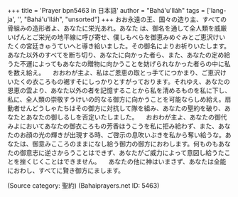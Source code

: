 +++
title = 'Prayer bpn5463 in 日本語'
author = "Bahá'u'lláh"
tags = ['lang-ja', '', "Bahá'u'lláh", "unsorted"]
+++
おお永遠の王、国々の造り主、すべての骨組みの造形者よ、あなたに栄光あれ。あなた
は、御名を通して全人類を威厳いげんとご栄光の地平線に呼び寄せ、僕しもべらを御恵みめぐみとご恵沢けいたくの宮廷きゅうていへと導き給いました。その御名によりお祈りいたします。あなた以外のすべてを断ち切り、あなたに向かった者ら、また、あなたの定め給うた不運によってもあなたの贈物に向かうことを妨げられなかった者らの中に私を数え給え。
　おおわが主よ、私はご恩恵の取とっ手てにつかまり、ご恵沢けいたくの衣ころもの裾すそにしっかりとすがっております。それゆえ、あなたの恩恵の雲より、あなた以外の者を記憶することから私を清めるものを私に下し、私に、全人類の崇敬すうけいの的なる御方に向かうことを可能ならしめ給え。扇動者せんどうしゃたちはその御方に対抗して隊を組み、あなたの聖約を破り、あなたとあなたの御しるしを否定いたしました。
　おおわが主よ、あなたの御代みよにおいてあなたの御衣ころもの芳香ほうこうを私に拒み給わず、また、あなたのお顔の光の輝きが出現する時、ご啓示の息吹いぶきを私から奪い給うな。あなたは、御意みこころのままになし給う御力の御方におわします。何ものもあなたの御意志に逆さからうことはできず、あなたがご威力によって意図し給うたことを挫くじくことはできません。
　あなたの他に神はいまさず、あなたは全能におわし、すべてに賢き御方にまします。

(Source category: 聖約)
(Bahaiprayers.net ID: 5463)
